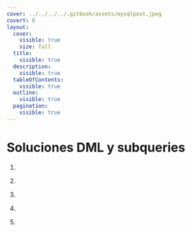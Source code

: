 ```yaml
---
cover: ../../../../.gitbook/assets/mysqlpost.jpeg
coverY: 0
layout:
  cover:
    visible: true
    size: full
  title:
    visible: true
  description:
    visible: true
  tableOfContents:
    visible: true
  outline:
    visible: true
  pagination:
    visible: true
---
```


# Soluciones DML y subqueries

1. ```sql
   ```
2. ```sql
   ```
3. ```sql
   ```
4. ```sql
   ```
5. ```sql
   ```
